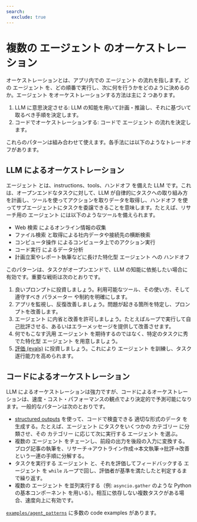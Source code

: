 ```yaml
---
search:
  exclude: true
---
```

# 複数の エージェント のオーケストレーション

オーケストレーションとは、アプリ内での エージェント の流れを指します。どの エージェント を、どの順番で実行し、次に何を行うかをどのように決めるのか。エージェント をオーケストレーションする方法は主に 2 つあります。

1. LLM に意思決定させる: LLM の知能を用いて計画・推論し、それに基づいて取るべき手順を決定します。
2. コードでオーケストレーションする: コードで エージェント の流れを決定します。

これらのパターンは組み合わせて使えます。各手法には以下のようなトレードオフがあります。

## LLM によるオーケストレーション

エージェント とは、instructions、tools、ハンドオフ を備えた LLM です。これは、オープンエンドなタスクに対して、LLM が自律的にタスクへの取り組み方を計画し、ツールを使ってアクションを取りデータを取得し、ハンドオフ を使ってサブエージェントにタスクを委譲できることを意味します。たとえば、リサーチ用の エージェント には以下のようなツールを備えられます。

- Web 検索 によるオンライン情報の収集
- ファイル検索 と取得による社内データや接続先の横断検索
- コンピュータ操作 によるコンピュータ上でのアクション実行
- コード実行 によるデータ分析
- 計画立案やレポート執筆などに長けた特化型 エージェント への ハンドオフ

このパターンは、タスクがオープンエンドで、LLM の知能に依拠したい場合に有効です。重要な戦術は次のとおりです。

1. 良いプロンプトに投資しましょう。利用可能なツール、その使い方、そして遵守すべき パラメーター や制約を明確にします。
2. アプリを監視し、反復改善しましょう。問題が起きる箇所を特定し、プロンプトを改善します。
3. エージェント に内省と改善を許可しましょう。たとえばループで実行して自己批評させる、あるいはエラーメッセージを提供して改善させます。
4. 何でもこなす汎用 エージェント を期待するのではなく、特定のタスクに秀でた特化型 エージェント を用意しましょう。
5. [評価 (evals)](https://platform.openai.com/docs/guides/evals) に投資しましょう。これにより エージェント を訓練し、タスク遂行能力を高められます。

## コードによるオーケストレーション

LLM によるオーケストレーションは強力ですが、コードによるオーケストレーションは、速度・コスト・パフォーマンスの観点でより決定的で予測可能になります。一般的なパターンは次のとおりです。

- [structured outputs](https://platform.openai.com/docs/guides/structured-outputs) を使って、コードで検査できる 適切な形式のデータ を生成する。たとえば、エージェント にタスクをいくつかの カテゴリー に分類させ、その カテゴリー に応じて次に実行する エージェント を選ぶ。
- 複数の エージェント をチェーンし、前段の出力を後段の入力に変換する。ブログ記事の執筆を、リサーチ→アウトライン作成→本文執筆→批評→改善という一連の手順に分解する。
- タスクを実行する エージェント と、それを評価してフィードバックする エージェント を `while` ループで回し、評価者が基準を満たしたと判定するまで繰り返す。
- 複数の エージェント を並列実行する（例: `asyncio.gather` のような Python の基本コンポーネント を用いる）。相互に依存しない複数タスクがある場合、速度向上に有効です。

[`examples/agent_patterns`](https://github.com/openai/openai-agents-python/tree/main/examples/agent_patterns) に多数の code examples があります。